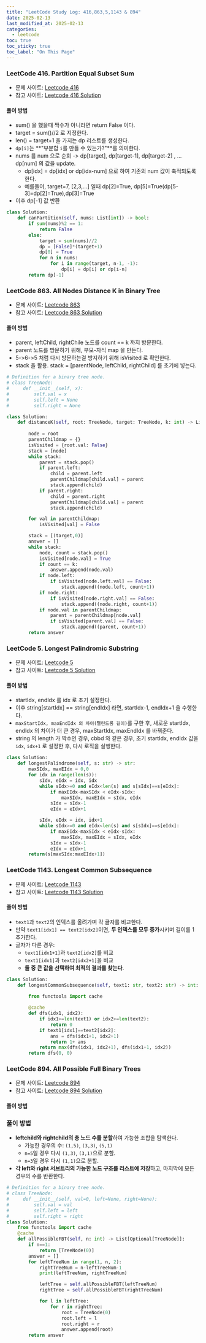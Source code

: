 ```yaml
---
title: "LeetCode Study Log: 416,863,5,1143 & 894"
date: 2025-02-13
last_modified_at: 2025-02-13
categories:
  - leetcode
toc: true
toc_sticky: true
toc_label: "On This Page"
---
```


### LeetCode 416. Partition Equal Subset Sum
- 문제 사이트: [Leetcode 416](https://leetcode.com/problems/partition-equal-subset-sum/description/)
- 참고 사이트: [Leetcode 416 Solution](https://youtu.be/5TRcJzeS2cw?si=No55LnPZdxYc-A5j)

#### **풀이 방법**
- sum() 을 했을때 짝수가 아니라면 return False 이다.
- target = sum()//2 로 지정한다.
- len() = target+1 을 가지는 dp 리스트를 생성한다.
- `dp[i]`는 **"부분합 `i`를 만들 수 있는가?"**를 의미한다.
- nums 를 num 으로 순회 -> dp[target], dp[target-1], dp[target-2] , ... dp[num] 의 값을 update.
  - dp[idx] = dp[idx] or dp[idx-num] 으로 하여 기존의 num 값이 축적되도록 한다.
  - 예를들어, target=7, [2,3,...] 일때 dp[2]=True, dp[5]=True(dp[5-3]=dp[2]=True),dp[3]=True
- 이후 dp[-1] 값 반환
  
```python
class Solution:
    def canPartition(self, nums: List[int]) -> bool:
        if sum(nums)%2 == 1:
            return False
        else:
            target = sum(nums)//2
            dp = [False]*(target+1)
            dp[0] = True
            for n in nums:
                for i in range(target, n-1, -1):
                    dp[i] = dp[i] or dp[i-n]
        return dp[-1]
```

### LeetCode 863. All Nodes Distance K in Binary Tree
- 문제 사이트: [Leetcode 863](https://leetcode.com/problems/all-nodes-distance-k-in-binary-tree/description/)
- 참고 사이트: [Leetcode 863 Solution](https://youtu.be/LQh2g3ygCVU?si=5Drlo7h4ys6daEnQ)

#### **풀이 방법**
- parent, leftChild, rightChile 노드를 count == k 까지 방문한다.
- parent 노드를 방문하기 위해, 부모-자식 map 을 만든다.
- 5->6->5 처럼 다시 방문하는걸 방지하기 위해 isVisited 로 확인한다.
- stack 을 활용. stack = [parentNode, leftChild, rightChild] 를 초기에 넣는다.

```python
# Definition for a binary tree node.
# class TreeNode:
#     def __init__(self, x):
#         self.val = x
#         self.left = None
#         self.right = None

class Solution:
    def distanceK(self, root: TreeNode, target: TreeNode, k: int) -> List[int]:
 
        node = root
        parentChildmap = {}
        isVisited = {root.val: False}
        stack = [node]
        while stack:
            parent = stack.pop()
            if parent.left:
                child = parent.left
                parentChildmap[child.val] = parent
                stack.append(child)
            if parent.right:
                child = parent.right
                parentChildmap[child.val] = parent
                stack.append(child)

        for val in parentChildmap:
            isVisited[val] = False

        stack = [(target,0)]
        answer = []
        while stack:
            node, count = stack.pop()
            isVisited[node.val] = True
            if count == k:
                answer.append(node.val)
            if node.left:
                if isVisited[node.left.val] == False:
                    stack.append((node.left, count+1))
            if node.right:
                if isVisited[node.right.val] == False:
                    stack.append((node.right, count+1))
            if node.val in parentChildmap:
                parent = parentChildmap[node.val]
                if isVisited[parent.val] == False:
                    stack.append((parent, count+1))
        return answer
```

### LeetCode 5. Longest Palindromic Substring
- 문제 사이트: [Leetcode 5](https://leetcode.com/problems/longest-palindromic-substring/description/)
- 참고 사이트: [Leetcode 5 Solution](https://youtu.be/yuVLpbgBOnY?si=JumnoDBLAXQT_6xh)

#### **풀이 방법**
- startIdx, endIdx 를 idx 로 초기 설정한다.
- 이후 string[startIdx] == string[endIdx] 라면, startIdx-1, endIdx+1 을 수행한다.
- `maxStartIdx, maxEndIdx 의 차이(팰린드롬 길이)`를 구한 후, 새로운 startIdx, endIdx 의 차이가 더 큰 경우, maxStartIdx, maxEndIdx 를 바꿔준다.
- string 의 length 가 짝수인 경우, cbbd 와 같은 경우, 초기 startIdx, endIdx 값을 `idx`, `idx+1` 로 설정한 후, 다시 로직을 실행한다.

```python
class Solution:
    def longestPalindrome(self, s: str) -> str:
        maxSIdx, maxEIdx = 0,0
        for idx in range(len(s)):
            sIdx, eIdx = idx, idx
            while sIdx>=0 and eIdx<len(s) and s[sIdx]==s[eIdx]:
                if maxEIdx-maxSIdx < eIdx-sIdx:
                    maxSIdx, maxEIdx = sIdx, eIdx
                sIdx = sIdx-1
                eIdx = eIdx+1

            sIdx, eIdx = idx, idx+1
            while sIdx>=0 and eIdx<len(s) and s[sIdx]==s[eIdx]:
                if maxEIdx-maxSIdx < eIdx-sIdx:
                    maxSIdx, maxEIdx = sIdx, eIdx
                sIdx = sIdx-1
                eIdx = eIdx+1
        return(s[maxSIdx:maxEIdx+1])
```

### LeetCode 1143. Longest Common Subsequence
- 문제 사이트: [Leetcode 1143](https://leetcode.com/problems/longest-common-subsequence/description/)
- 참고 사이트: [Leetcode 1143 Solution](https://youtu.be/OdrC-Zhw6sw?si=vO0B3J_Jws_V9qXD)

#### **풀이 방법**
- `text1`과 `text2`의 인덱스를 올려가며 각 글자를 비교한다.
- 만약 `text1[idx1] == text2[idx2]`이면, **두 인덱스를 모두 증가**시키며 길이를 1 추가한다.
- 글자가 다른 경우:
  - `text1[idx1+1]`과 `text2[idx2]`를 비교
  - `text1[idx1]`과 `text2[idx2+1]`을 비교
  - **둘 중 큰 값을 선택하여 최적의 결과를 찾는다**.

```python
class Solution:
    def longestCommonSubsequence(self, text1: str, text2: str) -> int:
        
        from functools import cache

        @cache
        def dfs(idx1, idx2):
            if idx1>=len(text1) or idx2>=len(text2):
                return 0
            if text1[idx1]==text2[idx2]:
                ans = dfs(idx1+1, idx2+1)
                return 1+ ans
            return max(dfs(idx1, idx2+1), dfs(idx1+1, idx2))
        return dfs(0, 0)
```

### LeetCode 894. All Possible Full Binary Trees
- 문제 사이트: [Leetcode 894](https://leetcode.com/problems/all-possible-full-binary-trees/description/)
- 참고 사이트: [Leetcode 894 Solution](https://youtu.be/Ci-82MggDYI?si=SuE2AHgYxCFCBFXW)

#### **풀이 방법**
### **풀이 방법**
- **leftchild와 rightchild의 총 노드 수를 분할**하여 가능한 조합을 탐색한다.
  - 가능한 경우의 수: `(1,5)`, `(3,3)`, `(5,1)`
  - `n=5`일 경우 다시 `(1,3)`, `(3,1)`으로 분할.
  - `n=3`일 경우 다시 `(1,1)`으로 분할.
- **각 left와 right 서브트리의 가능한 노드 구조를 리스트에 저장**하고, 마지막에 모든 경우의 수를 반환한다.

```python
# Definition for a binary tree node.
# class TreeNode:
#     def __init__(self, val=0, left=None, right=None):
#         self.val = val
#         self.left = left
#         self.right = right
class Solution:
    from functools import cache
    @cache
    def allPossibleFBT(self, n: int) -> List[Optional[TreeNode]]:
        if n==1:
            return [TreeNode(0)]
        answer = []
        for leftTreeNum in range(1, n, 2):
            rightTreeNum = n-leftTreeNum-1
            print(leftTreeNum, rightTreeNum)

            leftTree = self.allPossibleFBT(leftTreeNum)
            rightTree = self.allPossibleFBT(rightTreeNum)

            for l in leftTree:
                for r in rightTree:
                    root = TreeNode(0)
                    root.left = l
                    root.right = r
                    answer.append(root)
        return answer
```